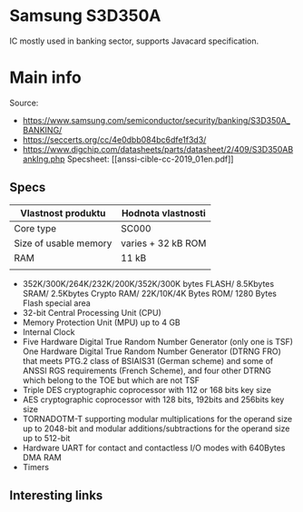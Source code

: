# Samsung S3D350A
IC mostly used in banking sector, supports Javacard specification.

# Main info
Source:
- https://www.samsung.com/semiconductor/security/banking/S3D350A_BANKING/
- https://seccerts.org/cc/4e0dbb084bc6dfe1f3d3/
- https://www.digchip.com/datasheets/parts/datasheet/2/409/S3D350ABankIng.php
Specsheet: [[anssi-cible-cc-2019_01en.pdf]]
## Specs


| Vlastnost produktu           | Hodnota vlastnosti                                                                                                                                                       |
| ---------------------------- | ------------------------------------------------------------------------------------------------------------------------------------------------------------------------ |
| Core type                        | SC000 |
| Size of usable memory | varies + 32 kB ROM                                                                                                                                                                     |
| RAM                   | 11 kB                                                                                                                                                                   |
|                              |                                                                                                                                                                          |

- 352K/300K/264K/232K/200K/352K/300K bytes FLASH/ 8.5Kbytes SRAM/ 2.5Kbytes Crypto RAM/ 22K/10K/4K Bytes ROM/ 1280 Bytes Flash special area 
- 32-bit Central Processing Unit (CPU) 
- Memory Protection Unit (MPU) up to 4 GB 
- Internal Clock 
- Five Hardware Digital True Random Number Generator (only one is TSF) One Hardware Digital True Random Number Generator (DTRNG FRO) that meets PTG.2 class of BSIAIS31 (German scheme) and some of ANSSI RGS requirements (French Scheme), and four other DTRNG which belong to the TOE but which are not TSF 
- Triple DES cryptographic coprocessor with 112 or 168 bits key size 
- AES cryptographic coprocessor with 128 bits, 192bits and 256bits key size 
- TORNADOTM-T supporting modular multiplications for the operand size up to 2048-bit and modular additions/subtractions for the operand size up to 512-bit 
- Hardware UART for contact and contactless I/O modes with 640Bytes DMA RAM 
- Timers
 
## Interesting links
